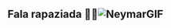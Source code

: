 ## Fala rapaziada 👋😁![NeymarGIF](https://github.com/user-attachments/assets/6aafd36a-11e5-4295-ad78-750cbd70e0bc)


<!--
**Manozaf/Manozaf** is a ✨ _special_ ✨ repository because its `README.md` (this file) appears on your GitHub profile.

Here are some ideas to get you started:

- 🔭 I’m currently working on ...
- 🌱 I’m currently learning ...
- 👯 I’m looking to collaborate on ...
- 🤔 I’m looking for help with ...
- 💬 Ask me about ...
- 📫 How to reach me: ...
- 😄 Pronouns: ...
- ⚡ Fun fact: ...
-->
